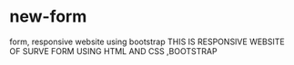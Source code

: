# new-form
form, responsive website using bootstrap
THIS IS RESPONSIVE WEBSITE OF SURVE FORM USING HTML AND CSS ,BOOTSTRAP
